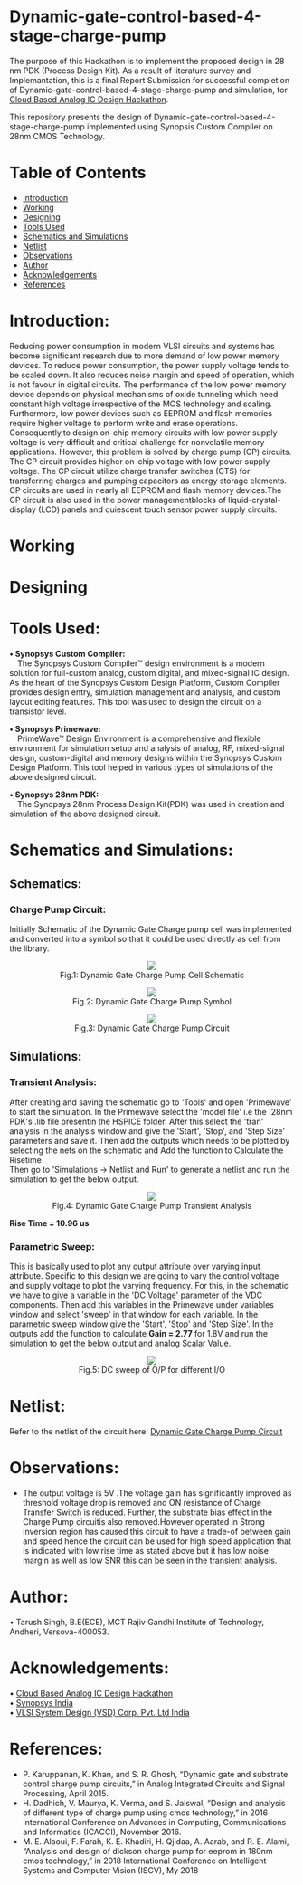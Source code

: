 # Dynamic-gate-control-based-4-stage-charge-pump
The purpose of this Hackathon is to implement the proposed design in 28 nm PDK (Process Design Kit).
As a result of literature survey and Implemantation, this is a final Report Submission for successful completion of Dynamic-gate-control-based-4-stage-charge-pump and simulation, for [Cloud Based Analog IC Design Hackathon](https://www.iith.ac.in/events/2022/02/15/Cloud-Based-Analog-IC-Design-Hackathon/).

This repository presents the design of Dynamic-gate-control-based-4-stage-charge-pump implemented using Synopsis Custom Compiler on 28nm CMOS Technology.

# Table of Contents
 * [Introduction](#introduction)
 * [Working](#working)
 * [Designing](#designing)
 * [Tools Used](#Tools-Used)
 * [Schematics and Simulations](#schematics-and-Simulations)
 * [Netlist](#netlist)
 * [Observations](#observations)
 * [Author](#author)
 * [Acknowledgements](#acknowledgements)
 * [References](#references)

# Introduction:

Reducing power consumption in modern VLSI circuits and systems has become significant research due to more demand of low power memory devices. To reduce power consumption, the power supply voltage tends to be scaled down. It also reduces noise margin and speed of operation, which is not favour in digital circuits. The performance of the low power memory device depends on physical mechanisms of oxide tunneling which need constant high voltage irrespective of the MOS technology and scaling. Furthermore, low power devices such as EEPROM and flash memories require higher voltage to perform write and erase operations. Consequently,to design on-chip memory circuits with low power supply voltage is very difficult and critical challenge for nonvolatile memory applications. However, this problem is solved by charge pump (CP) circuits. The CP circuit provides higher on-chip voltage with low power supply voltage. The CP circuit utilize charge transfer switches (CTS) for transferring charges and pumping capacitors as energy storage elements. CP circuits are used in nearly all EEPROM and flash memory devices.The CP circuit is also used in the power managementblocks of liquid-crystal-display (LCD) panels and quiescent touch sensor power supply circuits.

# Working

# Designing

# Tools Used:

<b>• Synopsys Custom Compiler:</b></br>
&emsp;The Synopsys Custom Compiler™ design environment is a modern solution for full-custom analog, custom digital, and mixed-signal IC design. As the heart of the Synopsys Custom Design Platform, Custom Compiler provides design entry, simulation management and analysis, and custom layout editing features. This tool was used to design the circuit on a transistor level.

<b>• Synopsys Primewave:</b></br>
&emsp;PrimeWave™ Design Environment is a comprehensive and flexible environment for simulation setup and analysis of analog, RF, mixed-signal design, custom-digital and memory designs within the Synopsys Custom Design Platform. This tool helped in various types of simulations of the above designed circuit.

<b>• Synopsys 28nm PDK:</b></br>
&emsp;The Synopsys 28nm Process Design Kit(PDK) was used in creation and simulation of the above designed circuit.

# Schematics and Simulations:

## Schematics:

### Charge Pump Circuit:
Initially Schematic of the Dynamic Gate Charge pump cell was implemented and converted into a symbol so that it could be used directly as cell from the library.
<p align="center">
  <img src="Images/Final_out_circuit_1.PNG"></br>
  Fig.1: Dynamic Gate Charge Pump Cell Schematic
</p>
<p align="center">
  <img src="Images/Final_out_symbol_symbol.PNG"></br>
  Fig.2: Dynamic Gate Charge Pump Symbol
</p>
<p align="center">
  <img src="Images/Final_out_symbol_cir.PNG"></br>
  Fig.3: Dynamic Gate Charge Pump Circuit
</p>

## Simulations:
### Transient Analysis:
After creating and saving the schematic go to 'Tools' and open 'Primewave' to start the simulation. In the Primewave select the 'model file' i.e the '28nm PDK's .lib file presentin the HSPICE folder. After this select the 'tran' analysis in the analysis window and give the 'Start', 'Stop', and 'Step Size' parameters and save it. Then add the outputs which needs to be plotted by selecting the nets on the schematic and Add the function to Calculate the Risetime </br>
Then go to 'Simulations -> Netlist and Run' to generate a netlist and run the simulation to get the below output.
<p align="center">
  <img src="Images/Final_out_1.PNG"></br>
  Fig.4: Dynamic Gate Charge Pump Transient Analysis
</p>
<b>Rise Time = 10.96 us </b>

### Parametric Sweep:
This is basically used to plot any output attribute over varying input attribute. Specific to this design we are going to vary the control voltage and supply voltage to plot the varying frequency. For this, in the schematic we have to give a variable in the 'DC Voltage' parameter of the VDC components. Then add this variables in the Primewave under variables window and select 'sweep' in that window for each variable. In the parametric sweep window give the 'Start', 'Stop' and 'Step Size'. In the outputs add the function to calculate <b>Gain = 2.77</b> for 1.8V and run the simulation to get the below output and analog Scalar Value.
<p align="center">
  <img src="Images/gmbyid_proof_1.PNG"></br>
  Fig.5: DC sweep of O/P for different I/O
</p>

# Netlist:

Refer to the netlist of the circuit here: <a href='Dynamic_CP.cir'>Dynamic Gate Charge Pump Circuit</a>

# Observations:
- The output voltage is 5V .The voltage gain has significantly improved as threshold voltage drop is removed and ON resistance of Charge Transfer Switch is reduced. Further, the substrate bias effect in the Charge Pump circuitis also removed.However operated in Strong inversion region has caused this circuit to have a trade-of between gain and speed hence the circuit can be used for high speed application that is indicated with low rise time as stated above but it has low noise margin as well as low SNR this can be seen in the transient analysis.

# Author:
• Tarush Singh, B.E(ECE), MCT Rajiv Gandhi Institute of Technology, Andheri, Versova-400053.

# Acknowledgements:
• <a href='https://www.iith.ac.in/events/2022/02/15/Cloud-Based-Analog-IC-Design-Hackathon/'>Cloud Based Analog IC Design Hackathon</a></br>
• <a href='https://www.synopsys.com/'>Synopsys India</a></br>
• <a href='https://www.vlsisystemdesign.com/'>VLSI System Design (VSD) Corp. Pvt. Ltd India</a></br>

# References:
- P. Karuppanan, K. Khan, and S. R. Ghosh, “Dynamic gate and substrate control charge pump circuits,” in Analog Integrated Circuits and Signal Processing, April 2015.
- H. Dadhich, V. Maurya, K. Verma, and S. Jaiswal, “Design and analysis of different type of charge pump using cmos technology,” in 2016 International Conference on Advances in Computing, Communications and Informatics (ICACCI), November 2016.
- M. E. Alaoui, F. Farah, K. E. Khadiri, H. Qjidaa, A. Aarab, and R. E. Alami, “Analysis and design of dickson charge pump for eeprom in 180nm cmos technology,” in 2018 International Conference on Intelligent Systems and Computer Vision (ISCV), My 2018
